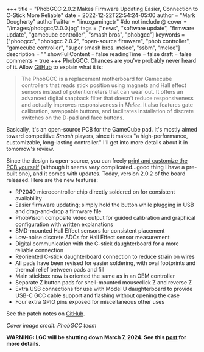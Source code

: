 +++
title = "PhobGCC 2.0.2 Makes Firmware Updating Easier, Connection to C-Stick More Reliable"
date = 2022-12-22T22:54:24-05:00
author = "Mark Dougherty"
authorTwitter = "linuxgamingctr" #do not include @
cover = "/images/phobgcc/2.0.0.jpg"
tags = ["news", "software update", "firmware update", "gamecube controller", "smash bros", "phobgcc"]
keywords = ["phobgcc", "phobgcc 2.0.2", "open-source firmware", "phob controller", "gamecube controller", "super smash bros. melee", "ssbm", "melee"]
description = ""
showFullContent = false
readingTime = false
draft = false
comments = true
+++
PhobGCC. Chances are you've probably never heard of it. Allow [GitHub](https://github.com/PhobGCC/PhobGCC-doc) to explain what it is:
> The PhobGCC is a replacement motherboard for Gamecube controllers that reads stick position using magnets and Hall effect sensors instead of potentiometers that can wear out. It offers an advanced digital snapback filter that doesn't reduce responsiveness and actually improves responsiveness in *Melee*. It also features gate calibration, swappable buttons, and facilitates installation of discrete switches on the D-pad and face buttons.

Basically, it's an open-source PCB for the GameCube pad. It's mostly aimed toward competitive *Smash* players, since it makes "a high-performance, customizable, long-lasting controller." I'll get into more details about it in tomorrow's review.

Since the design is open-source, you can freely [print and customize the PCB yourself](https://github.com/PhobGCC/PhobGCC-doc/blob/main/For_Makers/Phob2_Ordering_Guide.md) (although it seems *very* complicated...good thing I have a pre-built one), and it comes with updates. Today, version 2.0.2 of the board released. Here are the new features:
- RP2040 microcontroller chip directly soldered on for consistent availability
- Easier firmware updating; simply hold the button while plugging in USB and drag-and-drop a firmware file
- PhobVision composite video output for guided calibration and graphical configuration with written explanations
- SMD-mounted Hall Effect sensors for consistent placement
- Low-noise discrete ADCs for Hall Effect sensor measurement
- Digital communication with the C-stick daughterboard for a more reliable connection
- Reoriented C-stick daughterboard connection to reduce strain on wires
- All pads have been revised for easier soldering, with oval footprints and thermal relief between pads and fill
- Main stickbox now is oriented the same as in an OEM controller
- Separate Z button pads for shell-mounted mouseclick Z and reverse Z
- Extra USB connections for use with Model U daughterboard to provide USB-C GCC cable support and flashing without opening the case
- Four extra GPIO pins exposed for miscellaneous other uses

See the patch notes on [GitHub](https://github.com/PhobGCC/PhobGCCv2-HW/releases/tag/v2.0.2).

*Cover image credit: PhobGCC team*

**WARNING: LGC will be shutting down March 7, 2024. See this [post](https://linuxgamingcentral.com/posts/the-end-of-lgc/) for more details.**
